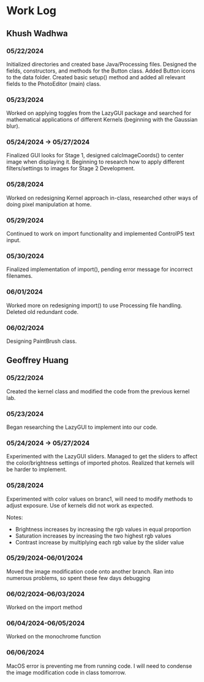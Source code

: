 # Work Log

## Khush Wadhwa

### 05/22/2024

Initialized directories and created base Java/Processing files. Designed the fields, constructors, and methods for the Button class. Added Button icons to the data folder. Created basic setup() method and added all relevant fields to the PhotoEditor (main) class.

### 05/23/2024

Worked on applying toggles from the LazyGUI package and searched for mathematical applications of different Kernels (beginning with the Gaussian blur).


### 05/24/2024 -> 05/27/2024

Finalized GUI looks for Stage 1, designed calcImageCoords() to center image when displaying it. Beginning to research how to apply different filters/settings to images for Stage 2 Development. 

### 05/28/2024

Worked on redesigning Kernel approach in-class, researched other ways of doing pixel manipulation at home. 

### 05/29/2024

Continued to work on import functionality and implemented ControlP5 text input.

### 05/30/2024

Finalized implementation of import(), pending error message for incorrect filenames. 

### 06/01/2024

Worked more on redesigning import() to use Processing file handling. Deleted old redundant code.

### 06/02/2024

Designing PaintBrush class.

## Geoffrey Huang

### 05/22/2024

Created the kernel class and modified the code from the previous kernel lab.

### 05/23/2024

Began researching the LazyGUI to implement into our code.

### 05/24/2024 -> 05/27/2024

Experimented with the LazyGUI sliders. Managed to get the sliders to affect the color/brightness settings of imported photos. Realized that kernels will be harder to implement.

### 05/28/2024

Experimented with color values on branc1, will need to modify methods to adjust exposure. Use of kernels did not work as expected.

Notes:
- Brightness increases by increasing the rgb values in equal proportion
- Saturation increases by increasing the two highest rgb values
- Contrast increase by multiplying each rgb value by the slider value

### 05/29/2024-06/01/2024

Moved the image modification code onto another branch. Ran into numerous problems, so spent these few days debugging

### 06/02/2024-06/03/2024

Worked on the import method

### 06/04/2024-06/05/2024

Worked on the monochrome function

### 06/06/2024

MacOS error is preventing me from running code. I will need to condense the image modification code in class tomorrow.
